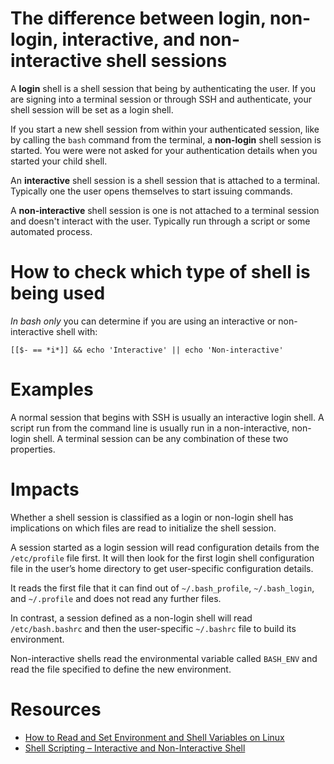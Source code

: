 # The difference between login, non-login, interactive, and non-interactive shell sessions

A **login** shell is a shell session that being by authenticating the user. If you are signing into a terminal session or through SSH and authenticate, your shell session will be set as a login shell.

If you start a new shell session from within your authenticated session, like by calling the `bash` command from the terminal, a **non-login** shell session is started. You were were not asked for your authentication details when you started your child shell.

An **interactive** shell session is a shell session that is attached to a terminal. Typically one the user opens themselves to start issuing commands.

A **non-interactive** shell session is one is not attached to a terminal session and doesn't interact with the user. Typically run through a script or some automated process.

# How to check which type of shell is being used

*In bash only* you can determine if you are using an interactive or non-interactive shell with:

```
[[$- == *i*]] && echo 'Interactive' || echo 'Non-interactive'
```

# Examples
A normal session that begins with SSH is usually an interactive login shell. A script run from the command line is usually run in a non-interactive, non-login shell. A terminal session can be any combination of these two properties.

# Impacts
Whether a shell session is classified as a login or non-login shell has implications on which files are read to initialize the shell session.

A session started as a login session will read configuration details from the `/etc/profile` file first. It will then look for the first login shell configuration file in the user’s home directory to get user-specific configuration details.

It reads the first file that it can find out of `~/.bash_profile`, `~/.bash_login`, and `~/.profile` and does not read any further files.

In contrast, a session defined as a non-login shell will read `/etc/bash.bashrc` and then the user-specific `~/.bashrc` file to build its environment.

Non-interactive shells read the environmental variable called `BASH_ENV` and read the file specified to define the new environment.

# Resources
* [How to Read and Set Environment and Shell Variables on Linux](https://www.digitalocean.com/community/tutorials/how-to-read-and-set-environmental-and-shell-variables-on-linux)
* [Shell Scripting – Interactive and Non-Interactive Shell](https://www.geeksforgeeks.org/shell-scripting-interactive-and-non-interactive-shell/)